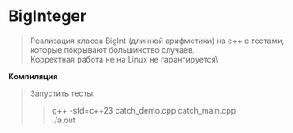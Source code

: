 # BigInteger



>Реализация класса BigInt (длинной арифметики) на c++ с тестами, которые покрывают большинство случаев.\
Корректная работа не на Linux не гарантируется\

**Компиляция**

>Запустить тесты:
>>g++ -std=c++23 catch_demo.cpp catch_main.cpp\
./a.out